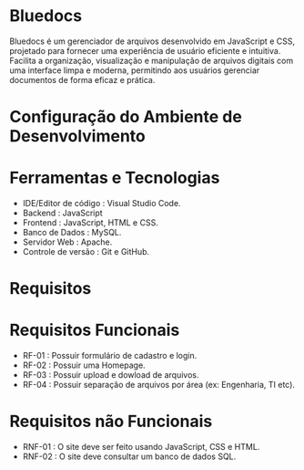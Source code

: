 # Bluedocs
Bluedocs é um gerenciador de arquivos desenvolvido em JavaScript e CSS, projetado para fornecer uma experiência de usuário eficiente e intuitiva. Facilita a organização, visualização e manipulação de arquivos digitais com uma interface limpa e moderna, permitindo aos usuários gerenciar documentos de forma eficaz e prática.

# Configuração do Ambiente de Desenvolvimento 
# Ferramentas e Tecnologias 
- IDE/Editor de código : Visual Studio Code.
- Backend : JavaScript
- Frontend : JavaScript, HTML e CSS.
- Banco de Dados : MySQL.
- Servidor Web : Apache.
- Controle de versão : Git e GitHub.

# Requisitos 
# Requisitos Funcionais
- RF-01 : Possuir formulário de cadastro e login.
- RF-02 : Possuir uma Homepage.
- RF-03 : Possuir upload e dowload de arquivos.
- RF-04 : Possuir separação de arquivos por área (ex: Engenharia, TI etc).

# Requisitos não Funcionais
- RNF-01 : O site deve ser feito usando JavaScript, CSS e HTML.
- RNF-02 : O site deve consultar um banco de dados SQL.

